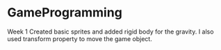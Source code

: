 # GameProgramming
Week 1 
Created basic sprites and added rigid body for the gravity. I also used transform property to move the game object.

